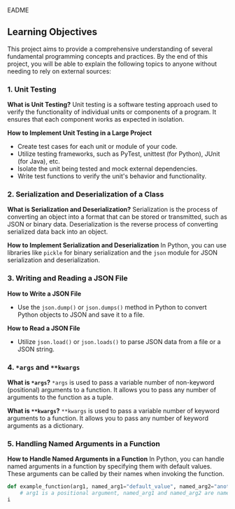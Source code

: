EADME

## Learning Objectives

This project aims to provide a comprehensive understanding of several fundamental programming concepts and practices. By the end of this project, you will be able to explain the following topics to anyone without needing to rely on external sources:

### 1. Unit Testing

**What is Unit Testing?**
Unit testing is a software testing approach used to verify the functionality of individual units or components of a program. It ensures that each component works as expected in isolation.

**How to Implement Unit Testing in a Large Project**
- Create test cases for each unit or module of your code.
- Utilize testing frameworks, such as PyTest, unittest (for Python), JUnit (for Java), etc.
- Isolate the unit being tested and mock external dependencies.
- Write test functions to verify the unit's behavior and functionality.

### 2. Serialization and Deserialization of a Class

**What is Serialization and Deserialization?**
Serialization is the process of converting an object into a format that can be stored or transmitted, such as JSON or binary data. Deserialization is the reverse process of converting serialized data back into an object.

**How to Implement Serialization and Deserialization**
In Python, you can use libraries like `pickle` for binary serialization and the `json` module for JSON serialization and deserialization.

### 3. Writing and Reading a JSON File

**How to Write a JSON File**
- Use the `json.dump()` or `json.dumps()` method in Python to convert Python objects to JSON and save it to a file.

**How to Read a JSON File**
- Utilize `json.load()` or `json.loads()` to parse JSON data from a file or a JSON string.

### 4. `*args` and `**kwargs`

**What is `*args`?**
`*args` is used to pass a variable number of non-keyword (positional) arguments to a function. It allows you to pass any number of arguments to the function as a tuple.

**What is `**kwargs`?**
`**kwargs` is used to pass a variable number of keyword arguments to a function. It allows you to pass any number of keyword arguments as a dictionary.

### 5. Handling Named Arguments in a Function

**How to Handle Named Arguments in a Function**
In Python, you can handle named arguments in a function by specifying them with default values. These arguments can be called by their names when invoking the function.

```python
def example_function(arg1, named_arg1="default_value", named_arg2="another_default"):
    # arg1 is a positional argument, named_arg1 and named_arg2 are named arguments with default values
i
